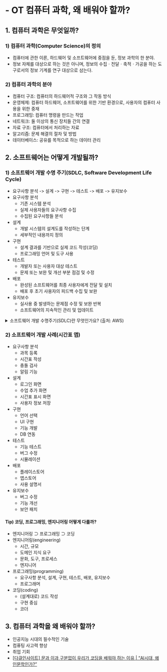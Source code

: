 # - OT 컴퓨터 과학, 왜 배워야 할까?

## 1. 컴퓨터 과학은 무엇일까?
### 1) 컴퓨터 과학(Computer Science)의 정의
- 컴퓨터에 관한 이론, 하드웨어 및 소프트웨어에 중점을 둔, 정보 과학의 한 분야.
- 정보 자체를 대상으로 하는 것은 아니며, 정보의 수집ㆍ전달ㆍ축적ㆍ가공을 하는 도구로서의 정보 기계를 연구 대상으로 삼는다.
### 2) 컴퓨터 과학의 분야
- 컴퓨터 구조: 컴퓨터의 하드웨어적 구조와 그 작동 방식
- 운영체제: 컴퓨터 하드웨어, 소프트웨어를 위한 기반 환경으로, 사용자의 컴퓨터 사용을 위한 중재
- 프로그래밍: 컴퓨터 명령을 만드는 작업
- 네트워크: 둘 이상의 통신 장치들 간의 연결
- 자료 구조: 컴퓨터에서 처리하는 자료
- 알고리즘: 문제 해결의 절차 및 방법
- 데이터베이스: 공유를 목적으로 하는 데이터 관리

## 2. 소프트웨어는 어떻게 개발될까?
### 1) 소프트웨어 개발 수명 주기(SDLC, Software Development Life Cycle)
- 요구사항 분석 -> 설계 -> 구현 -> 테스트 -> 배포 -> 유지보수
- 요구사항 분석
  - 기존 시스템 분석
  - 실제 사용자들의 요구사항 수집
  - 수집된 요구사항들 분석
- 설계
  - 개발 시스템의 설계도를 작성하는 단계
  - 세부적인 내용까지 정의
- 구현
  - 설계 결과를 기반으로 실제 코드 작성(코딩)
  - 프로그래밍 언어 및 도구 사용
- 테스트
  - 개발자 또는 사용자 대상 테스트
  - 문제 또는 보완 및 개선 부분 점검 및 수정
- 배포
  - 완성된 소프트웨어를 최종 사용자에게 전달 및 설치
  - 배포 후 초기 사용자의 피드백 수집 및 보완
- 유지보수
  - 실사용 중 발생하는 문제점 수정 및 보완 반복
  - 소프트웨어의 지속적인 관리 및 업데이트
<details>
<summary>소프트웨어 개발 수명주기(SDLC)란 무엇인가요? (출처: AWS)</summary>

<!-- summary 아래 한 칸 공백 필수 -->
## 1. SDLC란 무엇인가요?
소프트웨어 개발 수명 주기(SDLC)는 개발 팀이 고품질 소프트웨어를 설계하고 구축하는 데 사용하는 비용 효율적이고 시간 효율적인 프로세스입니다. SDLC의 목표는 사전 계획을 통해 프로젝트 위험을 최소화함으로써 소프트웨어가 생산 중일 때 그리고 그 이후에도 고객의 기대치를 충족하도록 하는 것입니다. 이 방법론은 소프트웨어 개발 프로세스를 할당, 완료 및 측정할 수 있는 작업으로 나누는 일련의 단계를 개략적으로 설명합니다.

## 2. SDLC가 중요한 이유는 무엇인가요?
변화하는 요구 사항, 기술 업그레이드 및 부서 간 협업으로 인해 소프트웨어 개발을 관리하기가 어려울 수 있습니다. 소프트웨어 개발 수명 주기(SDLC) 방법론은 소프트웨어 개발 프로세스의 모든 단계에서 특정 결과물을 실현하는 체계적인 관리 프레임워크를 제공합니다. 결과적으로, 모든 이해 관계자가 소프트웨어 개발 목표와 요구 사항에 사전 동의하고 이러한 목표를 달성할 계획을 수립합니다.

SDLC의 이점은 다음과 같습니다.
- 개발 프로세스에 대한 모든 관련 이해 관계자의 가시성 향상
- 효율적인 추정, 계획 및 스케줄링
- 리스크 관리 및 비용 추정 개선
- 체계적인 소프트웨어 제공 및 고객 만족도 제고

## 3. SDLC는 어떻게 작동하나요?
소프트웨어 개발 수명 주기(SDLC)는 소프트웨어 애플리케이션을 구축하는 데 요구되는 몇 가지 작업을 개략적으로 설명합니다. 개발자가 새로운 기능을 추가하고 소프트웨어의 버그를 수정해나가는 과정에서 개발 프로세스는 여러 단계를 거칩니다.

세부적인 SDLC 프로세스는 팀마다 다릅니다. 하지만 아래에 몇 가지 일반적인 SDLC 단계가 나와 있습니다.

### 계획
계획 단계에는 일반적으로 비용 편익 분석, 스케줄링, 리소스 추정, 할당과 같은 작업이 포함됩니다. 개발 팀은 고객, 내부 및 외부 전문가, 관리자 등 여러 이해 관계자의 요구 사항을 수집하여 소프트웨어 요구 사항 사양 문서를 작성합니다.

이 문서는 기대치를 설정하고 프로젝트 계획에 도움이 되는 공통 목표를 정의합니다. 개발 팀은 비용을 추정하고 일정을 작성하며 목표를 달성하기 위한 세부 계획을 수립합니다.

### 설계
설계 단계에서 소프트웨어 엔지니어는 요구 사항을 분석하고 소프트웨어를 만들기 위한 최적의 솔루션을 찾습니다. 예를 들어 기존 모듈을 통합하고, 기술을 선택하고, 개발 도구를 찾는 것을 고려할 수 있습니다. 소프트웨어 엔지니어는 조직이 보유하고 있는 기존 IT 인프라에 새 소프트웨어를 통합하는 최적의 방법을 모색합니다.

### 구현
구현 단계에서는 개발 팀이 제품을 코딩합니다. 요구 사항을 분석하여 최종 결과를 달성하기 위해 매일 수행할 수 있는 소규모 코딩 작업을 식별합니다.

### 테스트
개발 팀이 자동화와 수동 테스트를 결합하여 소프트웨어의 버그를 확인합니다. 품질 분석에는 소프트웨어에 오류가 있는지 테스트하고 고객 요구 사항을 충족하는지 확인하는 작업이 포함됩니다. 작성한 코드를 여러 팀에서 즉시 테스트하는 만큼, 테스트 단계가 개발 단계와 동시에 진행되는 경우가 많습니다.

### 배포
소프트웨어를 개발할 때, 팀들은 사용자가 액세스하는 것과 다른 소프트웨어 복사본을 코딩하고 테스트합니다. 고객이 사용하는 소프트웨어를 프로덕션이라고 하며, 다른 복사본은 빌드 환경 또는 테스트 환경이라고 합니다.

빌드 환경과 프로덕션 환경을 별도로 구축함으로써 소프트웨어가 변경되거나 업그레이드되는 동안에도 고객이 소프트웨어를 계속 사용할 수 있도록 하는 것입니다. 배포 단계에는 패키징, 환경 구성 및 설치와 같은 최신 빌드 복사본을 프로덕션 환경에 적용하는 몇 가지 작업이 포함됩니다.

### 유지 관리
유지 관리 단계에서는 버그를 수정하고 고객 문제를 해결하며 소프트웨어 변경 사항을 관리하는 등의 작업을 수행합니다. 아울러, 팀은 전체 시스템 성능, 보안 및 사용자 환경을 모니터링하여 기존 소프트웨어를 개선할 수 있는 새로운 방법을 찾습니다.

## 4. SDLC 모델은 어떤 것들이 있나요?
소프트웨어 개발 수명 주기(SDLC) 모델은 체계적인 방식으로 SDLC의 개념을 제시하여 조직이 SDLC를 구현할 수 있도록 지원합니다. 개발 주기를 최적화하기 위해, 모델마다 SDLC 단계를 다양한 시간 순서로 배열합니다. 다음은 인기 있는 SDLC 모델입니다.

### 폭포형
폭포형 모델은 각각의 새로운 단계가 이전 단계의 결과에 따라 달라지도록 모든 단계를 순차적으로 배열합니다. 개념적으로, 설계는 폭포처럼 한 단계에서 다음 단계로 흐릅니다.

#### 장점과 단점
폭포형 모델은 프로젝트 관리 원칙을 제시하고, 각 단계가 끝날 때 구체적인 결과물을 제공합니다. 하지만 변경 사항이 소프트웨어의 제공 시간, 비용 및 품질에 영향을 미칠 수 있으므로, 한 단계가 완료된 것으로 간주되면 변경할 여지가 거의 없습니다. 따라서 이 모델은 소규모 소프트웨어 개발 프로젝트에 가장 적합하며, 작업을 정렬하고 관리하기 쉽고 요구 사항을 정확하게 사전 정의할 수 있습니다.

### 반복형
반복 프로세스는 팀이 작은 요구 사항 하위 집합으로 소프트웨어 개발을 시작할 것을 제안합니다. 그런 다음 전체 소프트웨어를 프로덕션 환경에 적용할 준비가 될 때까지 일정 시간에 걸쳐 버전을 반복적으로 개선합니다. 팀은 각 반복 프로세스가 끝날 때마다 새 소프트웨어 버전을 생성합니다.

#### 장점과 단점
반복 프로세스 간에 요구 사항이 변경될 수 있으므로, 위험을 쉽게 식별하고 관리할 수 있습니다. 하지만 주기가 반복되면 범위가 변경되고 리소스가 과소 평가될 수 있습니다.

### 나선형
나선형 모델은 반복 모델의 작은 반복 주기와 폭포형 모델의 선형 순차 흐름을 결합하여 위험 분석의 우선 순위를 지정합니다. 나선형 모델을 사용하면 각 단계에서 프로토타입을 제작하여 소프트웨어의 점진적인 릴리스 및 개선을 보장할 수 있습니다.

#### 장점과 단점
나선형 모델은 자주 변경해야 하는 크고 복잡한 프로젝트에 적합합니다. 하지만 범위가 제한된 소규모 프로젝트의 경우 비용이 높을 수 있습니다.

### 애자일
애자일 모델은 SDLC 단계를 여러 개발 주기로 나눕니다. 팀은 각 주기에서 작은 증분 소프트웨어 변경만 제공하면서 단계를 빠르게 반복합니다. 요구 사항, 계획 및 결과를 지속적으로 평가하여 변화에 신속하게 대응할 수 있도록 합니다. 애자일 모델은 반복적이고 점진적이므로 다른 프로세스 모델보다 효율적입니다.

#### 장점과 단점
팀이 빠른 개발 주기를 통해 복잡한 프로젝트의 문제가 중대한 문제로 발전하기 전에 초기에 파악하고 해결할 수 있습니다. 또한 고객과 이해 관계자를 참여시켜 프로젝트 수명 주기 전반에 걸쳐 피드백을 받을 수 있습니다. 하지만 고객 피드백에 지나치게 의존하면 범위가 과도하게 변경되거나 프로젝트가 중도에 종료될 수 있습니다.

## 5. SDLC는 보안을 어떻게 지원하나요?
전통적인 소프트웨어 개발에서 보안 테스트는 소프트웨어 개발 수명 주기(SDLC)와 별개의 프로세스였습니다. 보안 팀은 소프트웨어를 빌드한 후에야 보안 결함을 발견했습니다. 이로 인해 보안 위험이 가중될 뿐만 아니라 숨겨진 버그가 많이 발생했습니다.

오늘날 대부분의 팀은 보안이 소프트웨어 개발 수명 주기의 필수적인 부분임을 인식하고 있습니다. DevSecOps 방식에 따라 SDLC의 보안을 해결하고 전체 SDLC 프로세스 동안 보안 평가를 수행할 수 있습니다.

### DevSecOps
DevSecOps는 소프트웨어 개발 프로세스의 모든 단계에서 보안 테스트를 통합하는 관행입니다. 여기에는 개발자, 보안 전문가 및 운영 팀 간의 협업을 장려하여 최신 위협에 견딜 수 있는 소프트웨어를 구축할 수 있는 도구와 프로세스가 포함됩니다. 또한 코드 검토, 아키텍처 분석 및 침투 테스트와 같은 보안 보증 활동이 개발 프로젝트에 꼭 포함되도록 보장합니다.

## 6. SDLC는 다른 수명 주기 관리 방법론과 어떻게 비교되나요?
소프트웨어 개발 수명 주기(SDLC)라는 용어는 기술 혁신 및 지원의 전체 프로세스를 가리키는 데 자주 사용되는 기술 용어입니다. 아래에 다른 유사한 용어가 나와 있습니다.

### 시스템 개발 수명 주기
약어 SDLC는 IT 시스템을 계획하고 구축하는 프로세스인 시스템 개발 수명 주기를 의미하는 경우도 있습니다. 시스템은 일반적으로 복잡한 기능을 수행하기 위해 함께 작동하는 여러 하드웨어 및 소프트웨어 구성 요소로 구성됩니다.

#### 소프트웨어 개발 수명 주기와 시스템 개발 수명 주기 비교
소프트웨어 개발 수명 주기는 소프트웨어 구성 요소의 개발 및 테스트만 다룹니다. 반면, 시스템 개발은 시스템을 구성할 수 있는 소프트웨어, 하드웨어, 인력 및 프로세스의 설정과 관리를 포함하는 더 광범위한 상위 개념입니다. 여기에는 소프트웨어 개발에 해당하지 않는 조직 교육 및 변경 관리 정책과 같은 작업이 포함될 수 있습니다.

### 애플리케이션 수명 주기 관리
애플리케이션 수명 주기 관리(ALM)는 더 이상 필요하지 않을 때까지 소프트웨어 애플리케이션을 만들고 유지 관리하는 것입니다. 여기에는 아이디어, 설계 및 개발, 테스트, 생산, 지원 및 최종 이중화와 같은 수명 주기의 모든 측면을 관리하기 위해 여러 프로세스, 도구 및 인력이 함께 작업합니다.

#### SDLC와 ALM 비교
SDLC는 애플리케이션 개발 단계를 더 자세히 설명하며, ALM의 일부입니다. ALM에는 애플리케이션의 전체 수명 주기가 포함되며 SDLC 이후에도 계속됩니다. ALM에는 애플리케이션의 수명 주기 동안 여러 SDLC가 포함될 수 있습니다.
</details>

### 2) 소프트웨어 개발 사례(시간표 앱)
- 요구사항 분석
  - 과목 등록
  - 시간표 작성
  - 충돌 검사
  - 알림 기능
- 설계
  - 로그인 화면
  - 수업 추가 화면
  - 시간표 표시 화면
  - 사용자 정보 저장
- 구현
  - 언어 선택
  - UI 구현
  - 기능 개발
  - DB 연동
- 테스트
  - 기능 테스트
  - 버그 수정
  - 시뮬레이션
- 배포
  - 플레이스토어
  - 앱스토어
  - 사용 설명서
- 유지보수
  - 버그 수정
  - 기능 개선
  - 보안 패치

#### Tip) 코딩, 프로그래밍, 엔지니어링 어떻게 다를까?
- 엔지니어링 ⊃ 프로그래밍 ⊃ 코딩
- 엔지니어링(engineering)
  - 시간, 규모
  - 도메인 지식 요구
  - 문화, 도구, 프로세스
  - 엔지니어
- 프로그래밍(programming)
  - 요구사항 분석, 설계, 구현, 테스트, 배포, 유지보수
  - 프로그래머
- 코딩(coding)
  - (설계대로) 코드 작성
  - 구현 중심
  - 코더

## 3. 컴퓨터 과학을 왜 배워야 할까?
- 인공지능 시대의 필수적인 기술
- 컴퓨팅 사고력 향상
- 취업 기회
- [[다큐인사이트] 문과 이과 구분없이 우리가 코딩을 배워야 하는 이유 | “AI시대, 왜 인문학인가?”](https://www.youtube.com/watch?v=IWH2NMwE00U)
